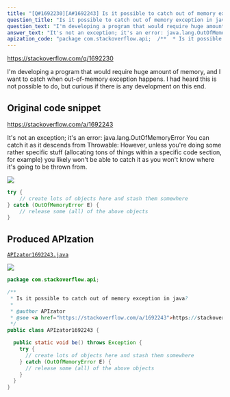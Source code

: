 ```yaml
---
title: "[Q#1692230][A#1692243] Is it possible to catch out of memory exception in java?"
question_title: "Is it possible to catch out of memory exception in java?"
question_text: "I'm developing a program that would require huge amount of memory, and I want to catch when out-of-memory exception happens. I had heard this is not possible to do, but curious if there is any development on this end."
answer_text: "It's not an exception; it's an error: java.lang.OutOfMemoryError You can catch it as it descends from Throwable: However, unless you're doing some rather specific stuff (allocating tons of things within a specific code section, for example) you likely won't be able to catch it as you won't know where it's going to be thrown from."
apization_code: "package com.stackoverflow.api;  /**  * Is it possible to catch out of memory exception in java?  *  * @author APIzator  * @see <a href=\"https://stackoverflow.com/a/1692243\">https://stackoverflow.com/a/1692243</a>  */ public class APIzator1692243 {    public static void be() throws Exception {     try {       // create lots of objects here and stash them somewhere     } catch (OutOfMemoryError E) {       // release some (all) of the above objects     }   } }"
---
```


https://stackoverflow.com/q/1692230

I&#x27;m developing a program that would require huge amount of memory, and I want to catch when out-of-memory exception happens. I had heard this is not possible to do, but curious if there is any development on this end.



## Original code snippet

https://stackoverflow.com/a/1692243

It&#x27;s not an exception; it&#x27;s an error: java.lang.OutOfMemoryError
You can catch it as it descends from Throwable:
However, unless you&#x27;re doing some rather specific stuff (allocating tons of things within a specific code section, for example) you likely won&#x27;t be able to catch it as you won&#x27;t know where it&#x27;s going to be thrown from.

<div class="code-logo"><img src="/stackoverflow.png" /></div>

```java
try {
    // create lots of objects here and stash them somewhere
} catch (OutOfMemoryError E) {
    // release some (all) of the above objects
}
```

## Produced APIzation

[`APIzator1692243.java`](https://github.com/pasqualesalza/apization/raw/main/data/search/APIzator1692243.java)

<div class="code-logo"><img src="/apizator.png" /></div>

```java
package com.stackoverflow.api;

/**
 * Is it possible to catch out of memory exception in java?
 *
 * @author APIzator
 * @see <a href="https://stackoverflow.com/a/1692243">https://stackoverflow.com/a/1692243</a>
 */
public class APIzator1692243 {

  public static void be() throws Exception {
    try {
      // create lots of objects here and stash them somewhere
    } catch (OutOfMemoryError E) {
      // release some (all) of the above objects
    }
  }
}

```